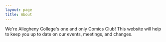 ```yaml
---
layout: page
title: About
---
```


We're Allegheny College's one and only Comics Club!  This website will help to keep you up to date on our events, meetings, and changes.
